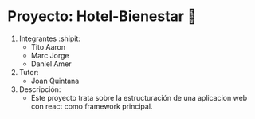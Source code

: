 # Proyecto: Hotel-Bienestar :hotel:
 1. Integrantes :shipit:
    * Tito Aaron
    * Marc Jorge
    * Daniel Amer
 2. Tutor:
    * Joan Quintana
 3. Descripción:
    * Este proyecto trata sobre la estructuración de una aplicacion web con react como framework principal.
